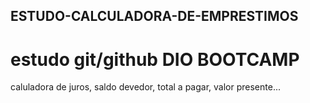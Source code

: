 ## ESTUDO-CALCULADORA-DE-EMPRESTIMOS ##

# estudo git/github DIO BOOTCAMP #

caluladora de juros, saldo devedor, total a pagar, valor presente...

